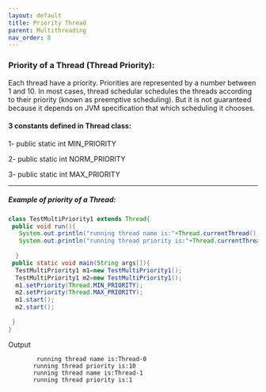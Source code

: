```yaml
---
layout: default
title: Priority Thread
parent: Multithreading
nav_order: 8
---
```

### Priority of a Thread (Thread Priority):

Each thread have a priority. Priorities are represented by a number between 1 and 10. In most cases, thread schedular schedules the threads according to their priority (known as preemptive scheduling). But it is not guaranteed because it depends on JVM specification that which scheduling it chooses.

#### 3 constants defined in Thread class:


   1- public static int MIN_PRIORITY
   
   2- public static int NORM_PRIORITY
   
   3- public static int MAX_PRIORITY
   
   
---------

##### Example of priority of a Thread:

```java
class TestMultiPriority1 extends Thread{  
 public void run(){  
   System.out.println("running thread name is:"+Thread.currentThread().getName());  
   System.out.println("running thread priority is:"+Thread.currentThread().getPriority());  
  
  }  
 public static void main(String args[]){  
  TestMultiPriority1 m1=new TestMultiPriority1();  
  TestMultiPriority1 m2=new TestMultiPriority1();  
  m1.setPriority(Thread.MIN_PRIORITY);  
  m2.setPriority(Thread.MAX_PRIORITY);  
  m1.start();  
  m2.start();  
   
 }  
}    
```
Output
```
        running thread name is:Thread-0
       running thread priority is:10
       running thread name is:Thread-1
       running thread priority is:1
```



   


